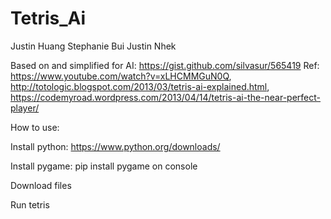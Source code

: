 # Tetris_Ai

Justin Huang Stephanie Bui Justin Nhek

Based on and simplified for AI: https://gist.github.com/silvasur/565419
Ref: https://www.youtube.com/watch?v=xLHCMMGuN0Q, http://totologic.blogspot.com/2013/03/tetris-ai-explained.html, https://codemyroad.wordpress.com/2013/04/14/tetris-ai-the-near-perfect-player/

How to use:

Install python: https://www.python.org/downloads/

Install pygame: pip install pygame on console

Download files

Run tetris

